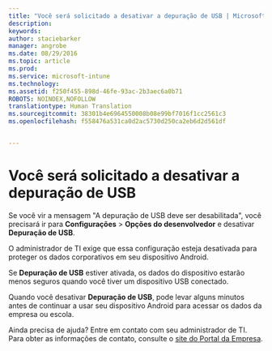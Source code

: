 ```yaml
---
title: "Você será solicitado a desativar a depuração de USB | Microsoft Intune"
description: 
keywords: 
author: staciebarker
manager: angrobe
ms.date: 08/29/2016
ms.topic: article
ms.prod: 
ms.service: microsoft-intune
ms.technology: 
ms.assetid: f250f455-898d-46fe-93ac-2b3aec6a0b71
ROBOTS: NOINDEX,NOFOLLOW
translationtype: Human Translation
ms.sourcegitcommit: 38301b4e6964550008b08e99bf7016f1cc2561c3
ms.openlocfilehash: f558476a531ca0d2ac5730d250ca2eb6d2d561df


---
```


# Você será solicitado a desativar a depuração de USB

Se você vir a mensagem "A depuração de USB deve ser desabilitada", você precisará ir para **Configurações** > **Opções do desenvolvedor** e desativar **Depuração de USB**.

O administrador de TI exige que essa configuração esteja desativada para proteger os dados corporativos em seu dispositivo Android.

Se **Depuração de USB** estiver ativada, os dados do dispositivo estarão menos seguros quando você tiver um dispositivo USB conectado.

Quando você desativar **Depuração de USB**, pode levar alguns minutos antes de continuar a usar seu dispositivo Android para acessar os dados da empresa ou escola.

Ainda precisa de ajuda? Entre em contato com seu administrador de TI. Para obter as informações de contato, consulte o [site do Portal da Empresa](http://portal.manage.microsoft.com).





<!--HONumber=Aug16_HO5-->


